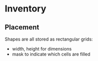 # Inventory

## Placement

Shapes are all stored as rectangular grids:
- width, height for dimensions
- mask to indicate which cells are filled
